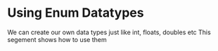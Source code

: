 # Using Enum Datatypes
 We can create our own data types just like int, floats, doubles etc This segement shows how to use them
